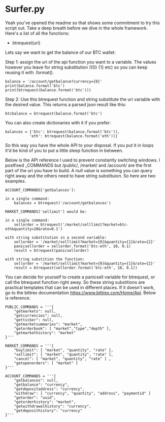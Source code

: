 # Surfer.py

Yeah you've opened the readme so that shows some commitment to try this script out. Take a deep breath before we dive in the whole framework.  Here's a list of all the functions:

- btrequest(uri)

Lets say we want to get the balance of our BTC wallet:

Step 1: assign the uri of the api function you want to a variable.  The values however you leave for string substitution ({0} {1} etc) so you can keep reusing it with .format().


    balance = '/account/getbalance?currency={0}'  
    print(balance.format('btc')
    print(btrequest(balance.format('btc')))

Step 2: Use this btrequest function and string substitute the uri variable with the desired value. This returns a parsed json result like this:
    
    btcbalance = btrequest(balance.format('btc')

You can also create dictionaries with it if you prefer:

    balances = {'btc': btrequest(balance.format('btc')),
               'eth': btrequest(balance.format('eth'))}


So this way you have the whole API to your disposal. If you put it in loops it'd be kind of you to put a little sleep function in between.

Below is the API reference I used to prevent constantly switching windows. 
I postfixed _COMMANDS but /public/, /market/ and /account/ are the first part of the uri you have to build.
A null value is something you can query right away and the others need to have string substituion.  So here are two examples.

    ACCOUNT_COMMANDS['getbalances']:

    in a single command:
        balances = btrequest('/account/getbalances')

    MARKET_COMMANDS['sellimit'] would be:
    
    in a single command:
        sellorder = btrequest('/market/selllimit?market=btc-eth&quantity=10&rate=0.1')
        
    with string substitution in a second variable:
        sellorder = '/market/selllimit?market={0}&quantity={1}&rate={2}'
        panicsellorder = sellorder.format('btc-eth', 10, 0.1)
        result = btrequest(panicsellorder)
        
    with string substition the function:
        sellorder = '/market/selllimit?market={0}&quantity={1}&rate={2}'    
        result = btrequest(sellorder.format('btc-eth', 10, 0.1))
    
You can decide for yourself to create a panicsell variable for btrequest,  or call the btrequest function right away. So these string substitions are practical templates that can be used in different places. If it doesn't work, go to the bittrex documentation https://www.bittrex.com/Home/Api. Below is reference.

    PUBLIC_COMMANDS = '''{
        "getmarkets": null,
        "getcurrencies": null,
        "getticker": null,
        "getmarketsummaries": "market",
        "getorderbook": [ "market","type","depth" ],
        "getmarkethistory": "market"
    }'''

    MARKET_COMMANDS = '''{
        "buylimit": [ "market", "quantity", "rate" ],
        "sellimit": [ "market", "quantity", "rate" ],
        "cancel": [ "market", "quantity", "rate" ] ,
        "getopenorders": [ "market" ]
    }'''

    ACCOUNT_COMMANDS = '''{
        "getbalances": null,
        "getbalance": "currency",
        "getdepositaddress": "currency",
        "withdraw": [ "currency", "quantity", "address", "paymentid" ]
        "getorder": "uuid",
        "getorderhistory": "market",
        "getwithdrawalhistory": "currency",
        "getdeposithistory": "currency"
    }'''
